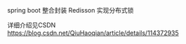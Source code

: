 spring boot 整合封装 Redisson 实现分布式锁

详细介绍见CSDN https://blog.csdn.net/QiuHaoqian/article/details/114372935

